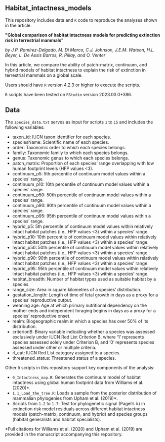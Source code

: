 ## Habitat_intactness_models #



This repository includes data and `R` code to reproduce the analyses shown in the article:

**"Global comparison of habitat intactness models for predicting extinction risk in terrestrial mammals"**

_by J.P. Ramírez-Delgado, M. Di Marco, C.J. Johnson, J.E.M. Watson, H.L. Beyer, L. De Assis Barros, R. Pillay, and O. Venter_

In this article, we compare the ability of patch-matrix, continuum, and hybrid models of habitat intactness to explain the risk of extinction in terrestrial mammals on a global scale.

Users should have `R` version 4.2.3 or higher to execute the scripts.

`R` scripts have been tested on `RStudio` version 2023.03.0+386.

## Data ##

The `species_data.txt` serves as input for scripts `1` to `15` and includes the following variables:
- taxon_id: IUCN taxon identifier for each species.
- speciesName: Scientific name of each species.
- order: Taxonomic order to which each species belongs.
- family: Taxonomic family to which each species belongs.
- genus: Taxonomic genus to which each species belongs.
- patch_matrix: Proportion of each species’ range overlapping with low human footprint levels (HFP values <3).
- continuum_p5: 5th percentile of continuum model values within a species’ range.
- continuum_p10: 10th percentile of continuum model values within a species’ range.
- continuum_p50: 50th percentile of continuum model values within a species’ range.
- continuum_p90: 90th percentile of continuum model values within a species’ range.
- continuum_p95: 95th percentile of continuum model values within a species’ range.
- hybrid_p5: 5th percentile of continuum model values within relatively intact habitat patches (i.e., HFP values <3) within a species’ range.
- hybrid_p10: 10th percentile of continuum model values within relatively intact habitat patches (i.e., HFP values <3) within a species’ range.
- hybrid_p50: 50th percentile of continuum model values within relatively intact habitat patches (i.e., HFP values <3) within a species’ range.
- hybrid_p90: 90th percentile of continuum model values within relatively intact habitat patches (i.e., HFP values <3) within a species’ range.
- hybrid_p95: 95th percentile of continuum model values within relatively intact habitat patches (i.e., HFP values <3) within a species’ range.
- habitat_breadth: Number of habitat types used as suitable habitat by a species.
- range_size: Area in square kilometres of a species’ distribution.
- gestation_length: Length of time of fetal growth in days as a proxy for a species’ reproductive output.
- weaning age: Age at which primary nutritional dependency on the mother ends and independent foraging begins in days as a proxy for a species’ reproductive onset.
- realm: Biogeographic realm in which a species has over 50% of its distribution.
- criterionB: Binary variable indicating whether a species was assessed exclusively under IUCN Red List Criterion B, where ‘1’ represents species assessed solely under Criterion B, and ‘0’ represents species assessed under other or multiple criteria.
- rl_cat: IUCN Red List category assigned to a species.
- threatened_status: Threatened status of a species.

Other `R` scripts in this repository support key components of the analysis:

- `0_Intactness_map.R`: Generates the continuum model of habitat intactness using global human footprint data from Williams et al. (2020)*.
- `1.1_Load_the_tree.R`: Loads a sample from the posterior distribution of mammalian phylogenies from Upham et al. (2019)*.
- Scripts from `1.2` to `1.7`: Test for phylogenetic signal (Pagel’s λ) in extinction risk model residuals across different habitat intactness models (patch-matrix, continuum, and hybrid) and species groups (habitat generalists and habitat specialists).

*Full citations for Williams et al. (2020) and Upham et al. (2019) are provided in the manuscript accompanying this repository.
